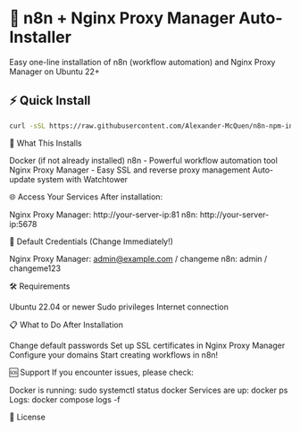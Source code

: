 # 🚀 n8n + Nginx Proxy Manager Auto-Installer

Easy one-line installation of n8n (workflow automation) and Nginx Proxy Manager on Ubuntu 22+

## ⚡ Quick Install

```bash
curl -sSL https://raw.githubusercontent.com/Alexander-McQuen/n8n-npm-installer/main/install.sh | sudo bash
```

🎯 What This Installs

Docker (if not already installed)
n8n - Powerful workflow automation tool
Nginx Proxy Manager - Easy SSL and reverse proxy management
Auto-update system with Watchtower

🌐 Access Your Services
After installation:

Nginx Proxy Manager: http://your-server-ip:81
n8n: http://your-server-ip:5678

🔐 Default Credentials (Change Immediately!)

Nginx Proxy Manager: admin@example.com / changeme
n8n: admin / changeme123

🛠️ Requirements

Ubuntu 22.04 or newer
Sudo privileges
Internet connection

📋 What to Do After Installation

Change default passwords
Set up SSL certificates in Nginx Proxy Manager
Configure your domains
Start creating workflows in n8n!

🆘 Support
If you encounter issues, please check:

Docker is running: sudo systemctl status docker
Services are up: docker ps
Logs: docker compose logs -f

📜 License
